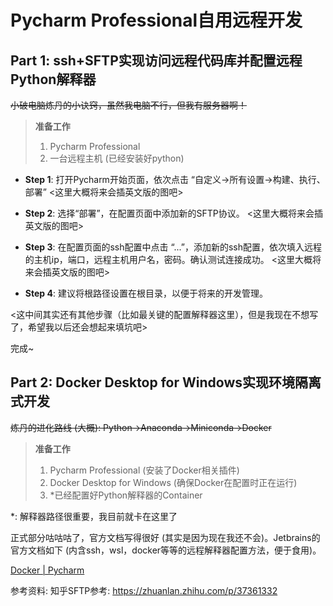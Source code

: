 # Pycharm Professional自用远程开发



## Part 1: ssh+SFTP实现访问远程代码库并配置远程Python解释器

~~小破电脑炼丹的小诀窍，虽然我电脑不行，但我有服务器啊！~~

> **准备工作**
>1. Pycharm Professional
>2. 一台远程主机 (已经安装好python)

- **Step 1**: 打开Pycharm开始页面，依次点击 “自定义->所有设置->构建、执行、部署”
<这里大概将来会插英文版的图吧>

- **Step 2**: 选择“部署”，在配置页面中添加新的SFTP协议。
<这里大概将来会插英文版的图吧>

- **Step 3**: 在配置页面的ssh配置中点击 “...”，添加新的ssh配置，依次填入远程的主机ip，端口，远程主机用户名，密码。确认测试连接成功。
<这里大概将来会插英文版的图吧>

- **Step 4**: 建议将根路径设置在根目录，以便于将来的开发管理。

<这中间其实还有其他步骤（比如最关键的配置解释器这里），但是我现在不想写了，希望我以后还会想起来填坑吧>

完成~


## Part 2: Docker Desktop for Windows实现环境隔离式开发

~~炼丹的进化路线 (大概): Python->Anaconda->Miniconda->Docker~~

> **准备工作**
> 1. Pycharm Professional (安装了Docker相关插件)
> 2. Docker Desktop for Windows (确保Docker在配置时正在运行)
> 3. *已经配置好Python解释器的Container

*: 解释器路径很重要，我目前就卡在这里了

正式部分咕咕咕了，官方文档写得很好 (其实是因为现在我还不会)。Jetbrains的官方文档如下 (内含ssh，wsl，docker等等的远程解释器配置方法，便于食用)。

[Docker | Pycharm](https://www.jetbrains.com.cn/help/pycharm/docker.html)


参考资料:
知乎SFTP参考: <https://zhuanlan.zhihu.com/p/37361332>